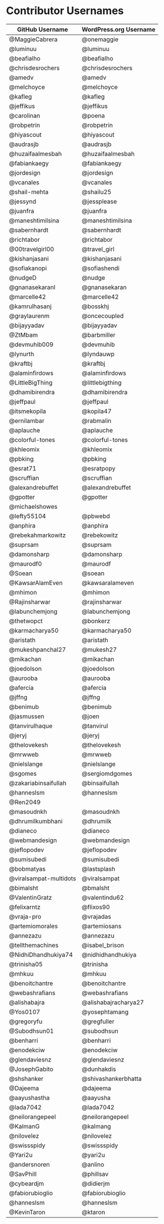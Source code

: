 # Contributor Usernames

| GitHub Username | WordPress.org Username |
| --------------- | --------------------- |
| @MaggieCabrera | @onemaggie |
| @luminuu | @luminuu |
| @beafialho | @beafialho |
| @chrisdesrochers | @chrisdesrochers |
| @amedv | @amedv |
| @melchoyce | @melchoyce |
| @kafleg | @kafleg |
| @jeffikus | @jeffikus |
| @carolinan | @poena |
| @robpetrin | @robpetrin |
| @hiyascout | @hiyascout |
| @audrasjb | @audrasjb |
| @huzaifaalmesbah | @huzaifaalmesbah |
| @fabiankaegy | @fabiankaegy |
| @jordesign | @jordesign |
| @vcanales | @vcanales |
| @shail-mehta | @shailu25 |
| @jessynd | @jessplease |
| @juanfra | @juanfra |
| @maneshtimilsina | @maneshtimilsina |
| @sabernhardt | @sabernhardt |
| @richtabor | @richtabor |
| @00travelgirl00 | @travel_girl |
| @kishanjasani | @kishanjasani |
| @sofiakanopi | @sofiashendi |
| @nudgeD | @nudge |
| @gnanasekaranl | @gnanasekaran |
| @marcelle42 | @marcelle42 |
| @kamrulhasanj | @bosskhj |
| @graylaurenm | @oncecoupled |
| @bijayyadav | @bijayyadav |
| @ZtMbam | @barbmiller |
| @devmuhib009 | @devmuhib |
| @lynurth | @lyndauwp |
| @kraftbj | @kraftbj |
| @alaminfirdows | @alaminfirdows |
| @LittleBigThing | @littlebigthing |
| @dhamibirendra | @dhamibirendra |
| @jeffpaul | @jeffpaul |
| @itsmekopila | @kopila47 |
| @ernilambar | @rabmalin |
| @aplauche | @aplauche |
| @colorful-tones | @colorful-tones |
| @khleomix | @khleomix |
| @pbking | @pbking |
| @esrat71 | @esratpopy |
| @scruffian | @scruffian |
| @alexandrebuffet | @alexandrebuffet |
| @gpotter | @gpotter |
| @michaelshowes | |
| @lefty55104 | @pbwebd |
| @anphira | @anphira |
| @rebekahmarkowitz | @rebekowitz |
| @suprsam | @suprsam |
| @damonsharp | @damonsharp |
| @maurodf0 | @maurodf |
| @Soean | @soean |
| @KawsarAlamEven | @kawsaralameven |
| @mhimon | @mhimon |
| @Rajinsharwar | @rajinsharwar |
| @labunchemjong | @labunchemjong |
| @thetwopct | @bonkerz |
| @karmacharya50 | @karmacharya50 |
| @aristath | @aristath |
| @mukeshpanchal27 | @mukesh27 |
| @mikachan | @mikachan |
| @joedolson | @joedolson |
| @aurooba | @aurooba |
| @afercia | @afercia |
| @jffng | @jffng |
| @benimub | @benimub |
| @jasmussen | @joen |
| @tanvirulhaque | @tanvirul |
| @jeryj | @jeryj |
| @thelovekesh | @thelovekesh |
| @mrwweb | @mrwweb |
| @nielslange | @nielslange |
| @sgomes | @sergiomdgomes |
| @zakariabinsaifullah | @binsaifullah |
| @hanneslsm | @hanneslsm |
| @Ren2049 | |
| @masoudnkh | @masoudnkh |
| @dhrumilkumbhani | @dhrumilk |
| @dianeco | @dianeco |
| @webmandesign | @webmandesign |
| @jeflopodev | @jeflopodev |
| @sumisubedi | @sumisubedi |
| @bobmatyas | @lastsplash |
| @viralsampat-multidots | @viralsampat |
| @bimalsht | @bmalsht |
| @ValentinGratz | @valentindu62 |
| @felixarntz | @flixos90 |
| @vraja-pro | @vrajadas |
| @artemiomorales | @artemiosans |
| @annezazu | @annezazu |
| @tellthemachines | @isabel_brison |
| @NidhiDhandhukiya74 | @nidhidhandhukiya |
| @trinisha05 | @trinisha |
| @mhkuu | @mhkuu |
| @benoitchantre | @benoitchantre |
| @webashrafians | @webashrafians |
| @alishabajra | @alishabajracharya27 |
| @Yos0107 | @yosephtamang |
| @gregoryfu | @gregfuller |
| @Subodhsun01 | @subodhsun |
| @benharri | @benharri |
| @enodekciw | @enodekciw |
| @glendaviesnz | @glendaviesnz |
| @JosephGabito | @dunhakdis |
| @shshanker | @shivashankerbhatta |
| @Dajeema | @dajeema |
| @aayushastha | @aayusha |
| @lada7042 | @lada7042 |
| @neilorangepeel | @neilorangepeel |
| @KalmanG | @kalmang |
| @nilovelez | @nilovelez |
| @swissspidy | @swissspidy |
| @Yari2u | @yari2u |
| @andersnoren | @anlino |
| @SavPhill | @phillsav |
| @cybeardjm | @didierjm |
| @fabiorubioglio | @fabiorubioglio |
| @hanneslsm | @hanneslsm |
| @KevinTaron | @ktaron |
